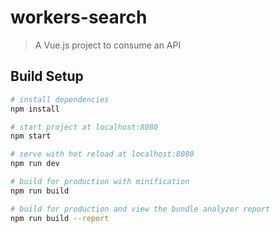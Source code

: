 # workers-search

> A Vue.js project to consume an API

## Build Setup

``` bash
# install dependencies
npm install

# start project at localhost:8080
npm start

# serve with hot reload at localhost:8080
npm run dev

# build for production with minification
npm run build

# build for production and view the bundle analyzer report
npm run build --report
```
